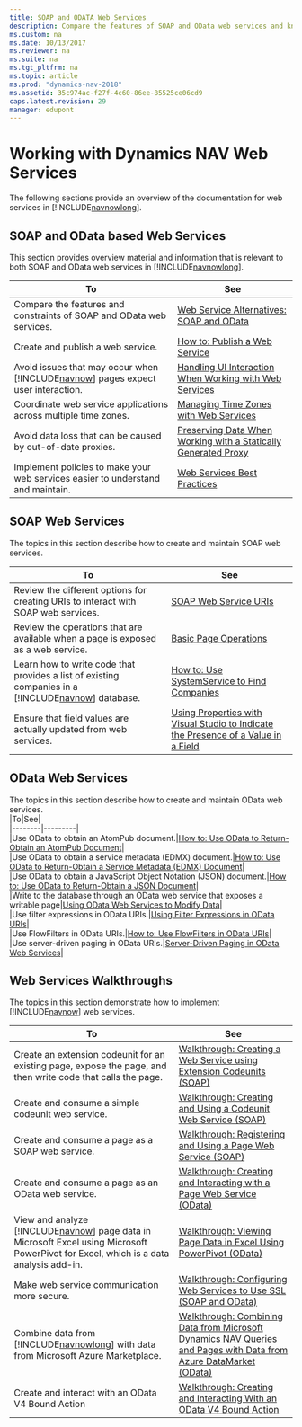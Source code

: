 ```yaml
---
title: SOAP and ODATA Web Services
description: Compare the features of SOAP and OData web services and know how to create and maintain these services. 
ms.custom: na
ms.date: 10/13/2017
ms.reviewer: na
ms.suite: na
ms.tgt_pltfrm: na
ms.topic: article
ms.prod: "dynamics-nav-2018"
ms.assetid: 35c974ac-f27f-4c60-86ee-85525ce06cd9
caps.latest.revision: 29
manager: edupont
---
```

# Working with Dynamics NAV Web Services
The following sections provide an overview of the documentation for web services in [!INCLUDE[navnowlong](includes/navnowlong_md.md)].  
  
## SOAP and OData based Web Services
 This section provides overview material and information that is relevant to both SOAP and OData web services in [!INCLUDE[navnowlong](includes/navnowlong_md.md)].  
  
|To|See|  
|--------|---------|  
|Compare the features and constraints of SOAP and OData web services.|[Web Service Alternatives: SOAP and OData](Web-Service-Alternatives:-SOAP-and-OData.md)|  
|Create and publish a web service.|[How to: Publish a Web Service](How-to--Publish-a-Web-Service.md)|  
|Avoid issues that may occur when [!INCLUDE[navnow](includes/navnow_md.md)] pages expect user interaction.|[Handling UI Interaction When Working with Web Services](Handling-UI-Interaction-When-Working-with-Web-Services.md)|  
|Coordinate web service applications across multiple time zones.|[Managing Time Zones with Web Services](Managing-Time-Zones-with-Web-Services.md)|  
|Avoid data loss that can be caused by out-of-date proxies.|[Preserving Data When Working with a Statically Generated Proxy](Preserving-Data-When-Working-with-a-Statically-Generated-Proxy.md)|  
|Implement policies to make your web services easier to understand and maintain.|[Web Services Best Practices](Web-Services-Best-Practices.md)|
  
## SOAP Web Services  
 The topics in this section describe how to create and maintain SOAP web services.  
  
|To|See|  
|--------|---------|  
|Review the different options for creating URIs to interact with SOAP web services.|[SOAP Web Service URIs](SOAP-Web-Service-URIs.md)|  
|Review the operations that are available when a page is exposed as a web service.|[Basic Page Operations](Basic-Page-Operations.md)|  
|Learn how to write code that provides a list of existing companies in a [!INCLUDE[navnow](includes/navnow_md.md)] database.|[How to: Use SystemService to Find Companies](How-to--Use-SystemService-to-Find-Companies.md)|  
|Ensure that field values are actually updated from web services.|[Using Properties with Visual Studio to Indicate the Presence of a Value in a Field](Using-Properties-with-Visual-Studio-to-Indicate-the-Presence-of-a-Value-in-a-Field.md)|  
  
## OData Web Services  
 The topics in this section describe how to create and maintain OData web services.  
|To|See|  
|--------|---------|  
|Use OData to obtain an AtomPub document.|[How to: Use OData to Return-Obtain an AtomPub Document](How-to--Use-OData-to-Return-Obtain-an-AtomPub-Document.md)|  
|Use OData to obtain a service metadata \(EDMX\) document.|[How to: Use OData to Return-Obtain a Service Metadata \(EDMX\) Document](How-to--Use-OData-to-Return-Obtain-a-Service-Metadata--EDMX--Document.md)|  
|Use OData to obtain a JavaScript Object Notation \(JSON\) document.|[How to: Use OData to Return-Obtain a JSON Document](How-to--Use-OData-to-Return-Obtain-a-JSON-Document.md)|  
|Write to the database through an OData web service that exposes a writable page|[Using OData Web Services to Modify Data](Using-OData-Web-Services-to-Modify-Data.md)|  
|Use filter expressions in OData URIs.|[Using Filter Expressions in OData URIs](Using-Filter-Expressions-in-OData-URIs.md)|  
|Use FlowFilters in OData URIs.|[How to: Use FlowFilters in OData URIs](How-to--Use-FlowFilters-in-OData-URIs.md)|  
|Use server-driven paging in OData URIs.|[Server-Driven Paging in OData Web Services](Server-Driven-Paging-in-OData-Web-Services.md)|  
  
## Web Services Walkthroughs  
 The topics in this section demonstrate how to implement [!INCLUDE[navnow](includes/navnow_md.md)] web services.  
  
|To|See|  
|--------|---------|  
|Create an extension codeunit for an existing page, expose the page, and then write code that calls the page.|[Walkthrough: Creating a Web Service using Extension Codeunits \(SOAP\)](Walkthrough--Creating-a-Web-Service-using-Extension-Codeunits--SOAP-.md)|  
|Create and consume a simple codeunit web service.|[Walkthrough: Creating and Using a Codeunit Web Service \(SOAP\)](Walkthrough--Creating-and-Using-a-Codeunit-Web-Service--SOAP-.md)|  
|Create and consume a page as a SOAP web service.|[Walkthrough: Registering and Using a Page Web Service \(SOAP\)](Walkthrough--Registering-and-Using-a-Page-Web-Service--SOAP-.md)|  
|Create and consume a page as an OData web service.|[Walkthrough: Creating and Interacting with a Page Web Service \(OData\)](Walkthrough--Creating-and-Interacting-with-a-Page-Web-Service--OData-.md)|  
|View and analyze [!INCLUDE[navnow](includes/navnow_md.md)] page data in Microsoft Excel using Microsoft PowerPivot for Excel, which is a data analysis add-in.|[Walkthrough: Viewing Page Data in Excel Using PowerPivot \(OData\)](Walkthrough--Viewing-Page-Data-in-Excel-Using-PowerPivot--OData-.md)|  
|Make web service communication more secure.|[Walkthrough: Configuring Web Services to Use SSL \(SOAP and OData\)](Walkthrough--Configuring-Web-Services-to-Use-SSL--SOAP-and-OData-.md)|  
|Combine data from [!INCLUDE[navnowlong](includes/navnowlong_md.md)] with data from Microsoft Azure Marketplace.|[Walkthrough: Combining Data from Microsoft Dynamics NAV Queries and Pages with Data from Azure DataMarket \(OData\)](Walkthrough--Combining-Data-from-Microsoft-Dynamics-NAV-Queries-and-Pages-with-Data-from-Azure-DataMarket--OData-.md)|
|Create and interact with an OData V4 Bound Action|[Walkthrough: Creating and Interacting With an OData V4 Bound Action](walkthrough-creating-and-interacting-odata-v4-bound-action.md)|